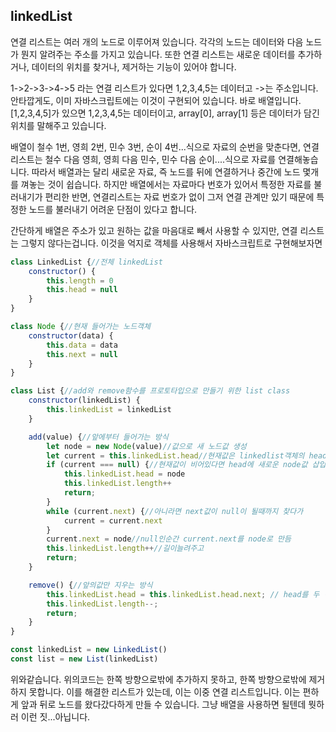 ## linkedList
연결 리스트는 여러 개의 노드로 이루어져 있습니다. 각각의 노드는 데이터와 다음 노드가 뭔지 알려주는 주소를 가지고 있습니다. 또한 연결 리스트는 새로운 데이터를 추가하거나, 데이터의 위치를 찾거나, 제거하는 기능이 있어야 합니다.

1->2->3->4->5 라는 연결 리스트가 있다면 1,2,3,4,5는 데이터고 ->는 주소입니다. 안타깝게도, 이미 자바스크립트에는 이것이 구현되어 있습니다. 바로 배열입니다. [1,2,3,4,5]가 있으면 1,2,3,4,5는 데이터이고, array[0], array[1] 등은 데이터가 담긴 위치를 말해주고 있습니다.

배열이 철수 1번, 영희 2번, 민수 3번, 순이 4번...식으로 자료의 순번을 맞춘다면, 연결리스트는 철수 다음 영희, 영희 다음 민수, 민수 다음 순이....식으로 자료를 연결해놓습니다. 따라서 배열과는 달리 새로운 자료, 즉 노드를 뒤에 연결하거나 중간에 노드 몇개를 껴놓는 것이 쉽습니다. 하지만 배열에서는 자료마다 번호가 있어서 특정한 자료를 불러내기가 편리한 반면, 연결리스트는 자료 번호가 없이 그저 연결 관계만 있기 때문에 특정한 노드를 불러내기 어려운 단점이 있다고 합니다.

간단하게 배열은 주소가 있고 원하는 값을 마음대로 빼서 사용할 수 있지만, 연결 리스트는 그렇지 않다는겁니다.
이것을 억지로 객체를 사용해서 자바스크립트로 구현해보자면

```javascript
class LinkedList {//전체 linkedList
    constructor() {
        this.length = 0
        this.head = null
    }
}

class Node {//현재 들어가는 노드객체
    constructor(data) {
        this.data = data
        this.next = null
    }
}

class List {//add와 remove함수를 프로토타입으로 만들기 위한 list class
    constructor(linkedList) {
        this.linkedList = linkedList
    }

    add(value) {//앞에부터 들어가는 방식
        let node = new Node(value)//값으로 새 노드값 생성
        let current = this.linkedList.head//현재값은 linkedlist객체의 head값
        if (current === null) {//현재값이 비어있다면 head에 새로운 node값 삽입
            this.linkedList.head = node
            this.linkedList.length++
            return;
        }
        while (current.next) {//아니라면 next값이 null이 될때까지 찾다가
            current = current.next
        }
        current.next = node//null인순간 current.next를 node로 만듬
        this.linkedList.length++//길이늘려주고
        return;
    }

    remove() {//앞의값만 지우는 방식
        this.linkedList.head = this.linkedList.head.next; // head를 두 번째 노드로 교체
        this.linkedList.length--;
        return;
    }
}

const linkedList = new LinkedList()
const list = new List(linkedList)
```

위와같습니다. 위의코드는 한쪽 방향으로밖에 추가하지 못하고, 한쪽 방향으로밖에 제거하지 못합니다. 이를 해결한 리스트가 있는데, 이는 이중 연결 리스트입니다. 이는 편하게 앞과 뒤로 노드를 왔다갔다하게 만들 수 있습니다.
그냥 배열을 사용하면 될텐데 뭣하러 이런 짓...아닙니다.

